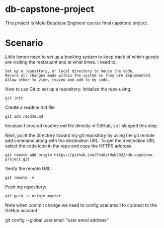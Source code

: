 # db-capstone-project
This project is Meta Database Engineer course final capstone project. 
# Scenario
Little lemon need to set up a booking system to keep track of which guests are visiting the restaruant and at what times. I need to:

    Set up a repository, or local directory to house the code.  
    Record all changes made within the system as they are implemented.  
    Allow other to view, review and add to my code.

How to use Git to set up a repository:
Initialize the repo using:

    git init
Create a readme.md file 

    git add readme.md
because I created readme.md file directly in GitHub, so I skipped this step.

Next, point the directory toward my git repository by using the git remote add command along with the destination URL. 
To get the destination URL select the code icon in the repo and copy the HTTPS address.

    git remote add origin https://github.com/ShuGitHub2022/db-capstone-project.git
Verify the remote URL:

    git remote -v
    
Push my repository:

    git push -u origin master

Note when commit change we need to config user.email to connect to the GitHub account

git config --global user.email "user email address"

